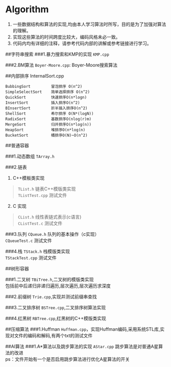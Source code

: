 Algorithm
=========
1. 一些数据结构和算法的实现,均由本人学习算法时所写，目的是为了加强对算法的理解。
2. 实现这些算法的时间跨度比较大，编码风格未必一致。
3. 代码内均有详细的注释，请参考代码内部的讲解或参考链接进行学习。

##字符串搜索
###1.暴力搜索和KMP的实现
`KMP.cpp`

###2.BM算法
`Boyer-Moore.cpp`: Boyer-Moore搜索算法

##内部排序
InternalSort.cpp

    BubbingSort         冒泡排序 O(n^2)
    SimpleSelectSort    简单选择排序 O(n^2)
    QuickSort           快速排序O(n*logn)
    InsertSort          插入排序O(n^2)
    BInsertSort         折半插入排序O(n^2)
    ShellSort           希尔排序 O(N*(logN))
    RadixSort           基数排序O(nlog(r)m)
    MergeSort           归并排序O(n*log(n))
    HeapSort            堆排序O(n*log(n)
    BucketSort          桶排序O(N)~O(n^2)

##普通容器

###1.动态数组
`TArray.h`

###2.链表
1. C++模板类实现
>`TList.h` 链表C++模版类实现   
 `TListTest.cpp` 测试文件
2. C 实现
>`CList.h` 线性表链式表示(c语言)    
`CListTest.c` 测试文件

###3.队列
`CQueue.h` 队列的基本操作（c实现）  
`CQueueTest.c` 测试文件

###4.栈
`TStack.h` 栈模版类实现   
`TStackTest.cpp` 测试文件

##树形容器

###1.二叉树
`TBiTree.h`,二叉树的模版类实现   
包括前中后递归非递归遍历,层次遍历,层次遍历求深度


###2.前缀树
`Trie.cpp`,实现并测试前缀串查找

###3.二叉排序树
`BSTree.cpp`,二叉排序树算法实现

###4.红黑树
`RBTree.cpp`,红黑树的C++模版类实现

##压缩算法
###1.Huffman
`Huffman.cpp`，实现Huffman编码,采用系统STL库,实现对文件的编码和解码,有两个txt的测试文件

##AI算法
###1.A*算法以及跳步算法的实现
`AStar.cpp`  跳步算法是对普通A星算法的改进  
ps：文件开始有一个是否启用跳步算法进行优化A星算法的开关
